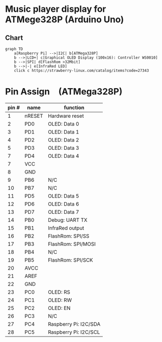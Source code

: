 # Music player display for ATMege328P (Arduino Uno)

## Chart
```mermaid
graph TD
    a[Raspberry Pi] -->|I2C| b[ATMega328P]
    b -->|LCD+| c[Graphical OLED Display (100x16): Controller WS0010]
    b -->|SPI| d[FlashRom >32Mbit]
    b -->|-| e[InfraRed LED]
    click c https://strawberry-linux.com/catalog/items?code=27343
```

# Pin Assign　(ATMega328P)

| pin # | name | function | 
| --- | --- | --- |
| 1 | nRESET  | Hardware reset |
| 2 | PD0 | OLED: Data 0 |
| 3 | PD1 | OLED: Data 1 |
| 4 | PD2 | OLED: Data 2 |
| 5 | PD3 | OLED: Data 3 |
| 7 | PD4 | OLED: Data 4 |
| 7 | VCC |  |
| 8 | GND |  |
| 9 | PB6 | N/C |
| 10 | PB7 | N/C |
| 11 | PD5 | OLED: Data 5 |
| 12 | PD6 | OLED: Data 6 |
| 13 | PD7 | OLED: Data 7 |
| 14 | PB0 | Debug: UART TX |
| 15 | PB1 | InfraRed output |
| 16 | PB2 | FlashRom: SPI/SS |
| 17 | PB3 | FlashRom: SPI/MOSI |
| 18 | PB4 | N/C |
| 19 | PB5 | FlashRom: SPI/SCK |
| 20 | AVCC |  |
| 21 | AREF |  |
| 22 | GND |  |
| 23 | PC0 | OLED: RS |
| 24 | PC1 | OLED: RW |
| 25 | PC2 | OLED: EN |
| 26 | PC3 | N/C |
| 27 | PC4 | Raspberry Pi: I2C/SDA |
| 28 | PC5 | Raspberry Pi: I2C/SCL |

